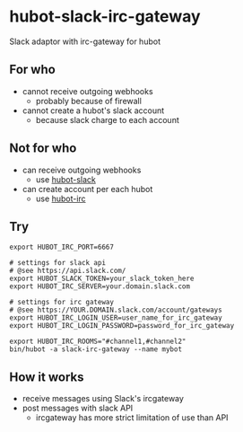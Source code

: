 hubot-slack-irc-gateway
=======================

Slack adaptor with irc-gateway for hubot


For who
-------------

  * cannot receive outgoing webhooks
    * probably because of firewall
  * cannot create a hubot's slack account
    * because slack charge to each account

Not for who
-------------

  * can receive outgoing webhooks
    * use [hubot-slack](https://github.com/tinyspeck/hubot-slack)
  * can create account per each hubot
    * use [hubot-irc](https://github.com/nandub/hubot-irc)

Try
-------------

```shell
export HUBOT_IRC_PORT=6667

# settings for slack api
# @see https://api.slack.com/
export HUBOT_SLACK_TOKEN=your_slack_token_here
export HUBOT_IRC_SERVER=your.domain.slack.com

# settings for irc gateway
# @see https://YOUR.DOMAIN.slack.com/account/gateways
export HUBOT_IRC_LOGIN_USER=user_name_for_irc_gateway
export HUBOT_IRC_LOGIN_PASSWORD=password_for_irc_gateway

export HUBOT_IRC_ROOMS="#channel1,#channel2"
bin/hubot -a slack-irc-gateway --name mybot
```

How it works
--------------

  * receive messages using Slack's ircgateway
  * post messages with slack API
    * ircgateway has more strict limitation of use than API
